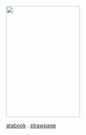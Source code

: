 <img align="center" width="200" height="300" src="https://biscuit2.crd.co/assets/images/gallery20/17580c89.png?v=417d2f39">

[atabook](https://reversedcurse.atabook.org/) . [strawpage](https://reversedcurse.straw.page/)
